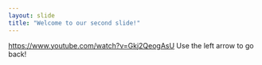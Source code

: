 ```yaml
---
layout: slide
title: "Welcome to our second slide!"
---
```

https://www.youtube.com/watch?v=Gkj2QeogAsU
Use the left arrow to go back!